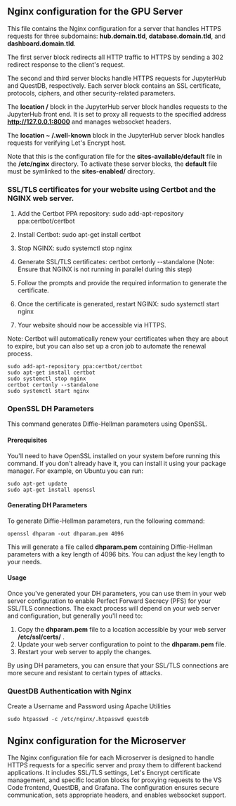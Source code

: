 ## Nginx configuration for the GPU Server 

This file contains the Nginx configuration for a server that handles HTTPS requests for three subdomains: **hub.domain.tld**, **database.domain.tld**, and **dashboard.domain.tld**.

The first server block redirects all HTTP traffic to HTTPS by sending a 302 redirect response to the client's request.

The second and third server blocks handle HTTPS requests for JupyterHub and QuestDB, respectively. Each server block contains an SSL certificate, protocols, ciphers, and other security-related parameters.

The **location /** block in the JupyterHub server block handles requests to the JupyterHub front end. It is set to proxy all requests to the specified address **http://127.0.0.1:8000** and manages websocket headers.

The **location ~ /.well-known** block in the JupyterHub server block handles requests for verifying Let's Encrypt host.

Note that this is the configuration file for the **sites-available/default** file in the **/etc/nginx** directory. To activate these server blocks, the **default** file must be symlinked to the **sites-enabled/** directory.


### SSL/TLS certificates for your website using Certbot and the NGINX web server.

1. Add the Certbot PPA repository:
sudo add-apt-repository ppa:certbot/certbot

2. Install Certbot:
sudo apt-get install certbot

3. Stop NGINX:
sudo systemctl stop nginx

4. Generate SSL/TLS certificates:
certbot certonly --standalone
(Note: Ensure that NGINX is not running in parallel during this step)

5. Follow the prompts and provide the required information to generate the certificate.

6. Once the certificate is generated, restart NGINX:
sudo systemctl start nginx

7. Your website should now be accessible via HTTPS.

Note: Certbot will automatically renew your certificates when they are about to expire, but you can also set up a cron job to automate the renewal process.

```
sudo add-apt-repository ppa:certbot/certbot 
sudo apt-get install certbot
sudo systemctl stop nginx
certbot certonly --standalone 
sudo systemctl start nginx

```


### OpenSSL DH Parameters


This command generates Diffie-Hellman parameters using OpenSSL.

#### Prerequisites

You'll need to have OpenSSL installed on your system before running this command. If you don't already have it, you can install it using your package manager. For example, on Ubuntu you can run:
```
sudo apt-get update
sudo apt-get install openssl
```

#### Generating DH Parameters

To generate Diffie-Hellman parameters, run the following command:

```
openssl dhparam -out dhparam.pem 4096
```

This will generate a file called **dhparam.pem** containing Diffie-Hellman parameters with a key length of 4096 bits. You can adjust the key length to your needs.


#### Usage

Once you've generated your DH parameters, you can use them in your web server configuration to enable Perfect Forward Secrecy (PFS) for your SSL/TLS connections. The exact process will depend on your web server and configuration, but generally you'll need to:

1. Copy the **dhparam.pem** file to a location accessible by your web server  **/etc/ssl/certs/** .
2. Update your web server configuration to point to the **dhparam.pem** file.
3. Restart your web server to apply the changes.

By using DH parameters, you can ensure that your SSL/TLS connections are more secure and resistant to certain types of attacks.

### QuestDB Authentication with Nginx

Create a Username and Password using Apache Utilities

```
sudo htpasswd -c /etc/nginx/.htpasswd questdb  

```


## Nginx configuration for the Microserver

The Nginx configuration file for each Microserver is designed to handle HTTPS requests for a specific server and proxy them to different backend applications. It includes SSL/TLS settings, Let's Encrypt certificate management, and specific location blocks for proxying requests to the VS Code frontend, QuestDB, and Grafana. The configuration ensures secure communication, sets appropriate headers, and enables websocket support.


